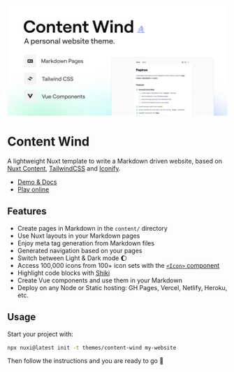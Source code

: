 [![Content Wind](https://github.com/Atinux/content-wind/raw/main/public/cover.jpg)](https://content-wind.nuxt.space)

# Content Wind

A lightweight Nuxt template to write a Markdown driven website, based on [Nuxt Content](https://content.nuxtjs.org), [TailwindCSS](https://tailwindcss.com) and [Iconify](https://iconify.design).

- [Demo & Docs](https://content-wind.nuxt.space)
- [Play online](https://stackblitz.com/edit/nuxt-content-wind?file=content%2F1.index.md)

## Features

- Create pages in Markdown in the `content/` directory
- Use Nuxt layouts in your Markdown pages
- Enjoy meta tag generation from Markdown files
- Generated navigation based on your pages
- Switch between Light & Dark mode :moon:
- Access 100,000 icons from 100+ icon sets with the [`<Icon>` component](https://github.com/Atinux/nuxt-icon)
- Highlight code blocks with [Shiki](https://shiki.matsu.io)
- Create Vue components and use them in your Markdown
- Deploy on any Node or Static hosting: GH Pages, Vercel, Netlify, Heroku, etc.

## Usage

Start your project with:

```bash
npx nuxi@latest init -t themes/content-wind my-website
```

Then follow the instructions and you are ready to go :rocket: